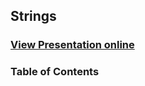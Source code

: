 ## Strings
### [View Presentation online](https://rawgit.com/TelerikAcademy/CSharp-Part-2/master/Topics/06.%20Strings%20and%20Text%20Processing/slides/index.html)
### Table of Contents

